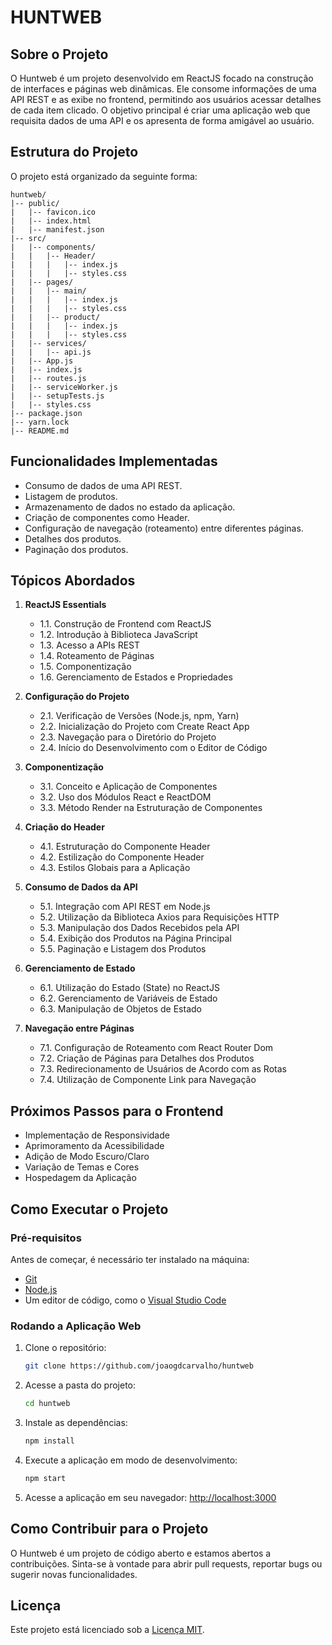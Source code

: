 # HUNTWEB

## Sobre o Projeto

O Huntweb é um projeto desenvolvido em ReactJS focado na construção de interfaces e páginas web dinâmicas. Ele consome informações de uma API REST e as exibe no frontend, permitindo aos usuários acessar detalhes de cada item clicado. O objetivo principal é criar uma aplicação web que requisita dados de uma API e os apresenta de forma amigável ao usuário.

## Estrutura do Projeto

O projeto está organizado da seguinte forma:

```
huntweb/
|-- public/
|   |-- favicon.ico
|   |-- index.html
|   |-- manifest.json
|-- src/
|   |-- components/
|   |   |-- Header/
|   |   |   |-- index.js
|   |   |   |-- styles.css
|   |-- pages/
|   |   |-- main/
|   |   |   |-- index.js
|   |   |   |-- styles.css
|   |   |-- product/
|   |   |   |-- index.js
|   |   |   |-- styles.css
|   |-- services/
|   |   |-- api.js
|   |-- App.js
|   |-- index.js
|   |-- routes.js
|   |-- serviceWorker.js
|   |-- setupTests.js
|   |-- styles.css
|-- package.json
|-- yarn.lock
|-- README.md
```

## Funcionalidades Implementadas

- Consumo de dados de uma API REST.
- Listagem de produtos.
- Armazenamento de dados no estado da aplicação.
- Criação de componentes como Header.
- Configuração de navegação (roteamento) entre diferentes páginas.
- Detalhes dos produtos.
- Paginação dos produtos.

## Tópicos Abordados

1. **ReactJS Essentials**
    - 1.1. Construção de Frontend com ReactJS
    - 1.2. Introdução à Biblioteca JavaScript
    - 1.3. Acesso a APIs REST
    - 1.4. Roteamento de Páginas
    - 1.5. Componentização
    - 1.6. Gerenciamento de Estados e Propriedades

2. **Configuração do Projeto**
    - 2.1. Verificação de Versões (Node.js, npm, Yarn)
    - 2.2. Inicialização do Projeto com Create React App
    - 2.3. Navegação para o Diretório do Projeto
    - 2.4. Início do Desenvolvimento com o Editor de Código

3. **Componentização**
    - 3.1. Conceito e Aplicação de Componentes
    - 3.2. Uso dos Módulos React e ReactDOM
    - 3.3. Método Render na Estruturação de Componentes

4. **Criação do Header**
    - 4.1. Estruturação do Componente Header
    - 4.2. Estilização do Componente Header
    - 4.3. Estilos Globais para a Aplicação

5. **Consumo de Dados da API**
    - 5.1. Integração com API REST em Node.js
    - 5.2. Utilização da Biblioteca Axios para Requisições HTTP
    - 5.3. Manipulação dos Dados Recebidos pela API
    - 5.4. Exibição dos Produtos na Página Principal
    - 5.5. Paginação e Listagem dos Produtos

6. **Gerenciamento de Estado**
    - 6.1. Utilização do Estado (State) no ReactJS
    - 6.2. Gerenciamento de Variáveis de Estado
    - 6.3. Manipulação de Objetos de Estado

7. **Navegação entre Páginas**
    - 7.1. Configuração de Roteamento com React Router Dom
    - 7.2. Criação de Páginas para Detalhes dos Produtos
    - 7.3. Redirecionamento de Usuários de Acordo com as Rotas
    - 7.4. Utilização de Componente Link para Navegação

## Próximos Passos para o Frontend

- Implementação de Responsividade
- Aprimoramento da Acessibilidade
- Adição de Modo Escuro/Claro
- Variação de Temas e Cores
- Hospedagem da Aplicação

## Como Executar o Projeto

### Pré-requisitos

Antes de começar, é necessário ter instalado na máquina:
- [Git](https://git-scm.com/)
- [Node.js](https://nodejs.org/)
- Um editor de código, como o [Visual Studio Code](https://code.visualstudio.com/)

### Rodando a Aplicação Web

1. Clone o repositório:
    ```bash
    git clone https://github.com/joaogdcarvalho/huntweb
    ```

2. Acesse a pasta do projeto:
    ```bash
    cd huntweb
    ```

3. Instale as dependências:
    ```bash
    npm install
    ```

4. Execute a aplicação em modo de desenvolvimento:
    ```bash
    npm start
    ```

5. Acesse a aplicação em seu navegador: [http://localhost:3000](http://localhost:3000)

## Como Contribuir para o Projeto

O Huntweb é um projeto de código aberto e estamos abertos a contribuições. Sinta-se à vontade para abrir pull requests, reportar bugs ou sugerir novas funcionalidades.

## Licença

Este projeto está licenciado sob a [Licença MIT](LICENSE).